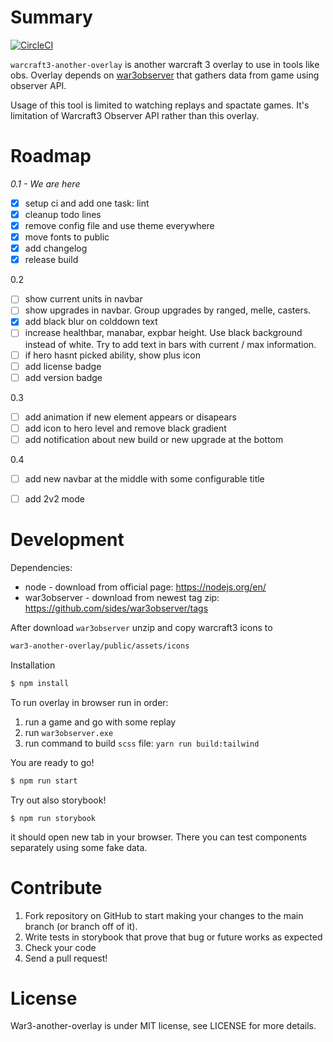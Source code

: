 # Summary

[![CircleCI](https://circleci.com/gh/thegrymek/war3-another-overlay.svg?style=shield)](https://app.circleci.com/pipelines/github/thegrymek/war3-another-overlay)


`warcraft3-another-overlay` is another warcraft 3 overlay to use in tools like obs. Overlay depends on [war3observer](https://github.com/sides/war3observer) that gathers data from game using observer API.

Usage of this tool is limited to watching replays and spactate games. It's limitation of Warcraft3 Observer API rather than this overlay.


# Roadmap

*0.1 - We are here*
- [x] setup ci and add one task: lint
- [x] cleanup todo lines
- [x] remove config file and use theme everywhere
- [x] move fonts to public
- [x] add changelog
- [x] release build

0.2
- [ ] show current units in navbar
- [ ] show upgrades in navbar. Group upgrades by ranged, melle, casters. 
- [x] add black blur on colddown text
- [ ] increase healthbar, manabar, expbar height. Use black background instead of white. Try to add text in bars with current / max information.
- [ ] if hero hasnt picked ability, show plus icon
- [ ] add license badge
- [ ] add version badge

0.3
- [ ] add animation if new element appears or disapears
- [ ] add icon to hero level and remove black gradient
- [ ] add notification about new build or new upgrade at the bottom

0.4
- [ ] add new navbar at the middle with some configurable title
- [ ] add 2v2 mode


# Development

Dependencies:
* node - download from official page: https://nodejs.org/en/
* war3observer - download from newest tag zip: https://github.com/sides/war3observer/tags


After download `war3observer` unzip and copy warcraft3 icons to 

```bash
war3-another-overlay/public/assets/icons
```

Installation

```bash
$ npm install
```

To run overlay in browser run in order:
1. run a game and go with some replay
2. run `war3observer.exe`
3. run command to build `scss` file: `yarn run build:tailwind`

You are ready to go!

```bash
$ npm run start
```

Try out also storybook!

```
$ npm run storybook
```

it should open new tab in your browser. There you can test components
separately using some fake data.


# Contribute

1. Fork repository on GitHub to start making your changes to the main branch (or branch off of it).
2. Write tests in storybook that prove that bug or future works as expected
3. Check your code
4. Send a pull request!


# License

War3-another-overlay is under MIT license, see LICENSE for more details.
